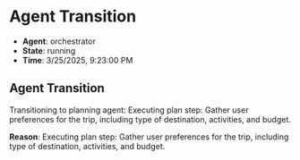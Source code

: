 # Agent Transition

- **Agent**: orchestrator
- **State**: running
- **Time**: 3/25/2025, 9:23:00 PM

## Agent Transition

Transitioning to planning agent: Executing plan step: Gather user preferences for the trip, including type of destination, activities, and budget.

**Reason**: Executing plan step: Gather user preferences for the trip, including type of destination, activities, and budget.

